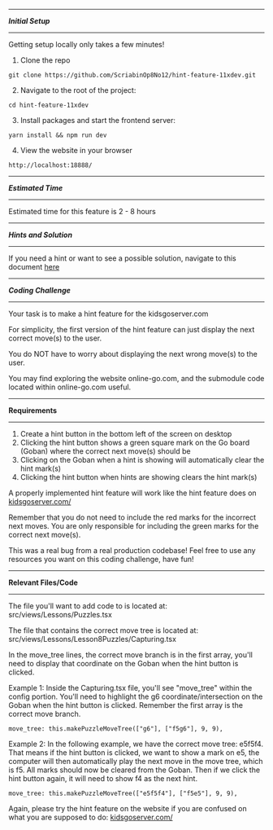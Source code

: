 *******************
***Initial Setup***
*******************

Getting setup locally only takes a few minutes!

1. Clone the repo

```
git clone https://github.com/ScriabinOp8No12/hint-feature-11xdev.git
```

2. Navigate to the root of the project:

```
cd hint-feature-11xdev
```

3. Install packages and start the frontend server:

```
yarn install && npm run dev
```

4. View the website in your browser

```
http://localhost:18888/
```

************************
***Estimated Time***
************************

Estimated time for this feature is 2 - 8 hours

************************
***Hints and Solution***
************************

If you need a hint or want to see a possible solution, navigate to this document [here](/Hints-And-Solution.md)

************************
***Coding Challenge***
************************

Your task is to make a hint feature for the kidsgoserver.com

For simplicity, the first version of the hint feature can just display the next correct move(s) to the user.

You do NOT have to worry about displaying the next wrong move(s) to the user.  

You may find exploring the website online-go.com, and the submodule code located within online-go.com useful.

************************
**Requirements**
************************

1. Create a hint button in the bottom left of the screen on desktop
2. Clicking the hint button shows a green square mark on the Go board (Goban) where the correct next move(s) should be
3. Clicking on the Goban when a hint is showing will automatically clear the hint mark(s)
4. Clicking the hint button when hints are showing clears the hint mark(s)

A properly implemented hint feature will work like the hint feature does on [kidsgoserver.com/](https://kidsgoserver.com/learn-to-play/8/problems/capturing/1)

Remember that you do not need to include the red marks for the incorrect next moves. You are only responsible for including the green marks for the correct next move(s).  

This was a real bug from a real production codebase!  Feel free to use any resources you want on this coding challenge, have fun!  

************************
**Relevant Files/Code**
************************

The file you'll want to add code to is located at: src/views/Lessons/Puzzles.tsx

The file that contains the correct move tree is located at: src/views/Lessons/Lesson8Puzzles/Capturing.tsx

In the move_tree lines, the correct move branch is in the first array, you'll need to display that coordinate on the Goban when the hint button is clicked.  

Example 1: Inside the Capturing.tsx file, you'll see "move_tree" within the config portion.  You'll need to highlight the g6 coordinate/intersection on the Goban when the hint button is clicked. Remember the first array is the correct move branch.

```
move_tree: this.makePuzzleMoveTree(["g6"], ["f5g6"], 9, 9),
```

Example 2: In the following example, we have the correct move tree: e5f5f4. That means if the hint button is clicked, we want to show a mark on e5, the computer will then automatically play the next move in the move tree, which is f5. All marks should now be cleared from the Goban. Then if we click the hint button again, it will need to show f4 as the next hint.  

```
move_tree: this.makePuzzleMoveTree(["e5f5f4"], ["f5e5"], 9, 9),
```

Again, please try the hint feature on the website if you are confused on what you are supposed to do: [kidsgoserver.com/](https://kidsgoserver.com/learn-to-play/8/problems/capturing/1)
